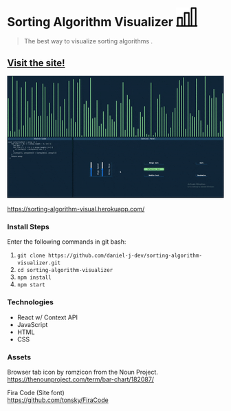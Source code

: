 # Sorting Algorithm Visualizer <img src="public/favicon.svg?raw=true" alt="Bar chart" width="50" height="whatever">

> The best way to visualize sorting algorithms .

## <a href="https://sorting-algorithm-visual.herokuapp.com/">Visit the site!</a>

<p  >
<a href="https://sorting-algorithm-visual.herokuapp.com/">
<img src="public/readme-gif-compressed.gif?raw=true" alt="Bar chart" height="" width=""></a>
</p>

https://sorting-algorithm-visual.herokuapp.com/

### Install Steps

Enter the following commands in git bash:

1. `git clone https://github.com/daniel-j-dev/sorting-algorithm-visualizer.git`
1. `cd sorting-algorithm-visualizer`
1. `npm install`
1. `npm start`

### Technologies

- React w/ Context API
- JavaScript
- HTML
- CSS


### Assets

Browser tab icon by romzicon from the Noun Project.</br>
https://thenounproject.com/term/bar-chart/182087/

Fira Code (Site font)</br>
https://github.com/tonsky/FiraCode
